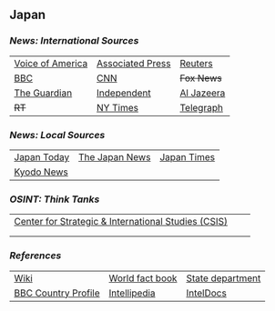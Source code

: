 ## Japan ##

### _News: International Sources_ ###
|   |   |   |
| --- | --- | --- |
| [Voice of America](https://www.voanews.com/search?search_api_fulltext=Japan&type=1&sort_by=publication_time) | [Associated Press](https://apnews.com/Japan) | [Reuters](https://www.reuters.com/places/japan) |
| [BBC](https://www.bbc.com/news/topics/cjnwl8q4g7nt/japan) | [CNN](https://www.cnn.com/search/?q=Japan&size=10&type=article) | ~~Fox News~~ |
| [The Guardian](https://www.theguardian.com/world/japan)  | [Independent](https://www.independent.co.uk/topic/japan) | [Al Jazeera](https://www.aljazeera.com/topics/country/Japan.html) |
| ~~RT~~ | [NY Times](https://www.nytimes.com/topic/destination/japan?searchResultPosition=0) | [Telegraph](https://www.telegraph.co.uk/japan/) |

### _News: Local Sources_ ###
|   |   |   |
| --- | --- | --- |
| [Japan Today](https://japantoday.com/) | [The Japan News](https://the-japan-news.com/) | [Japan Times](https://www.japantimes.co.jp/news/) |
| [Kyodo News](https://english.kyodonews.net/news/japan) |  |  |

### _OSINT: Think Tanks_ ###
|  |  |  |
| --- | --- | --- |
| [Center for Strategic & International Studies \(CSIS\)](https://www.csis.org/regions/asia/japan) | []() | []() |
| []() | []() | []() |
| []() | []() | []() |


### _References_ ###
|   |   |   |
| --- | --- | --- |
| [Wiki](https://en.wikipedia.org/wiki/Japan) | [World fact book](https://www.cia.gov/library/publications/the-world-factbook/geos/ja.html) | [State department](https://www.state.gov/countries-areas/japan/) |
| [BBC Country Profile](https://www.bbc.com/news/world-asia-pacific-14918801) | [Intellipedia](https://intellipedia.intelink.gov/wiki/Japan) | [IntelDocs](https://inteldocs.intelink.gov/search/folder?q=Japan) |
